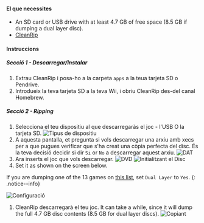 #### El que necessites

* An SD card or USB drive with at least 4.7 GB of free space (8.5 GB if dumping a dual layer disc).
* [CleanRip](https://github.com/emukidid/cleanrip/releases/latest)

#### Instruccions

##### Secció 1 - Descarregar/Instalar

1. Extrau CleanRip i posa-ho a la carpeta `apps` a la teua tarjeta SD o Pendrive.
1. Introdueix la teva tarjeta SD a la teva Wii, i obriu CleanRip des-del canal Homebrew.

##### Secció 2 - Ripping

1. Selecciona el teu dispositiu al que descarregaràs el joc - l'USB O la tarjeta SD. ![Tipus de dispositiu](/images/CleanRip/2.png)
1. A aquesta pantalla, et pregunta si vols descarregar una arxiu amb xecs per a que pugues verificar que s'ha creat una còpia perfecta del disc. És la teva decisió decidir si dir `Si` or `No` a descarregar aquest arxiu. ![DAT](/images/CleanRip/3.png)
1. Ara inserts el joc que vols descarregar. ![DVD](/images/CleanRip/4.png) ![Initialitzant el Disc](/images/CleanRip/5.png)
1. Set it as shown on the screen below.

If you are dumping one of the 13 games on [this list](https://wiki.dolphin-emu.org/index.php?title=Category:Dual_Layer_Disc_games), set `Dual Layer` to `Yes`.
{: .notice--info}

![Configuració](/images/CleanRip/6.png)
1. CleanRip descarregarà el teu joc. It can take a while, since it will dump the full 4.7 GB disc contents (8.5 GB for dual layer discs). ![Copiant](/images/CleanRip/7.png)

